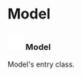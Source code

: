 # Model

### <img src="../../.gitbook/assets/base.png" width="32" height="32" /> Model
Model's entry class.<br>
